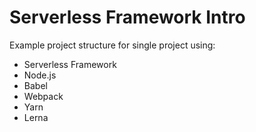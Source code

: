 # Serverless Framework Intro

Example project structure for single project using:
- Serverless Framework
- Node.js
- Babel
- Webpack
- Yarn
- Lerna